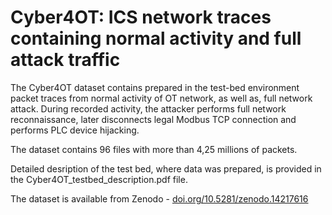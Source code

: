 # Cyber4OT: ICS network traces containing normal activity and full attack traffic

The Cyber4OT dataset contains prepared in the test-bed environment packet
traces from normal activity of OT network, as well as, full network attack.
During recorded activity, the attacker performs full network reconnaissance,
later disconnects legal Modbus TCP connection and performs PLC device hijacking.

The dataset contains 96 files with more than 4,25 millions of packets.

Detailed desription of the test bed, where data was prepared, is provided in 
the Cyber4OT_testbed_description.pdf file.

The dataset is available from Zenodo - [doi.org/10.5281/zenodo.14217616](https://doi.org/10.5281/zenodo.14217616)

